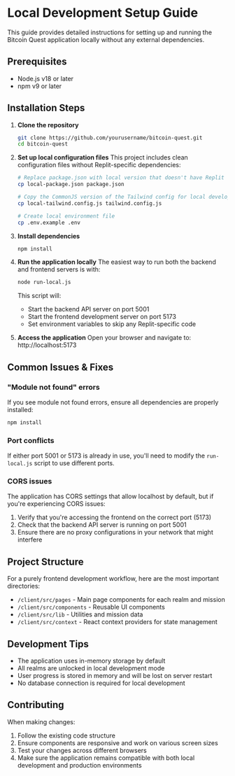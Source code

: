 # Local Development Setup Guide

This guide provides detailed instructions for setting up and running the Bitcoin Quest application locally without any external dependencies.

## Prerequisites

- Node.js v18 or later
- npm v9 or later

## Installation Steps

1. **Clone the repository**
   ```bash
   git clone https://github.com/yourusername/bitcoin-quest.git
   cd bitcoin-quest
   ```

2. **Set up local configuration files**
   This project includes clean configuration files without Replit-specific dependencies:
   ```bash
   # Replace package.json with local version that doesn't have Replit dependencies
   cp local-package.json package.json
   
   # Copy the CommonJS version of the Tailwind config for local development
   cp local-tailwind.config.js tailwind.config.js
   
   # Create local environment file
   cp .env.example .env
   ```

3. **Install dependencies**
   ```bash
   npm install
   ```

4. **Run the application locally**
   The easiest way to run both the backend and frontend servers is with:
   ```bash
   node run-local.js
   ```

   This script will:
   - Start the backend API server on port 5001
   - Start the frontend development server on port 5173
   - Set environment variables to skip any Replit-specific code

4. **Access the application**
   Open your browser and navigate to: http://localhost:5173

## Common Issues & Fixes

### "Module not found" errors
If you see module not found errors, ensure all dependencies are properly installed:
```bash
npm install
```

### Port conflicts
If either port 5001 or 5173 is already in use, you'll need to modify the `run-local.js` script to use different ports.

### CORS issues
The application has CORS settings that allow localhost by default, but if you're experiencing CORS issues:
1. Verify that you're accessing the frontend on the correct port (5173)
2. Check that the backend API server is running on port 5001
3. Ensure there are no proxy configurations in your network that might interfere

## Project Structure 

For a purely frontend development workflow, here are the most important directories:

- `/client/src/pages` - Main page components for each realm and mission
- `/client/src/components` - Reusable UI components
- `/client/src/lib` - Utilities and mission data
- `/client/src/context` - React context providers for state management

## Development Tips

- The application uses in-memory storage by default
- All realms are unlocked in local development mode
- User progress is stored in memory and will be lost on server restart
- No database connection is required for local development

## Contributing

When making changes:
1. Follow the existing code structure
2. Ensure components are responsive and work on various screen sizes
3. Test your changes across different browsers
4. Make sure the application remains compatible with both local development and production environments